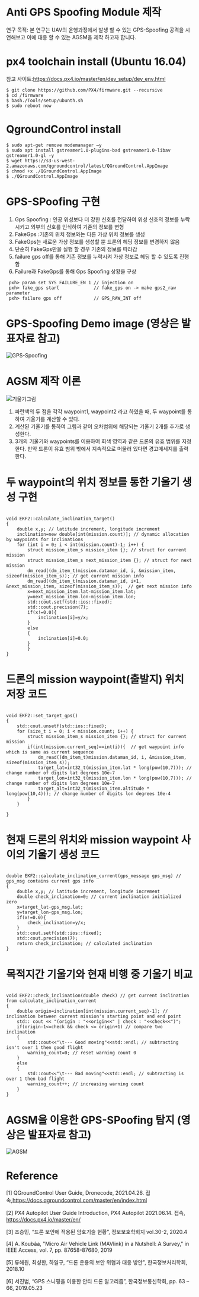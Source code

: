 # Anti GPS Spoofing Module 제작

연구 목적: 본 연구는 UAV의 운행과정에서 발생 할 수 있는 GPS-Spoofing 공격을 시연해보고 이에 대응 할 수 있는 AGSM을 제작 하고자 합니다.


# px4 toolchain install (Ubuntu 16.04)

참고 사이트:https://docs.px4.io/master/en/dev_setup/dev_env.html
```
$ git clone https://github.com/PX4/firmware.git --recursive
$ cd /firmware
$ bash./Tools/setup/ubunth.sh
$ sudo reboot now
```

# QgroundControl install

```
$ sudo apt-get remove modemanager –y
$ sudo apt install gstreamer1.0-plugins-bad gstreamer1.0-libav gstreamer1.0-gl -y
$ wget https://s3-us-west-2.amazonaws.com/qgroundcontrol/latest/QGroundControl.AppImage
$ chmod +x ./QGroundControl.AppImage
$ ./QGroundControl.AppImage
```

# GPS-SPoofing 구현

1. Gps Spoofing : 인공 위성보다 더 강한 신호를 전달하여 위성 신호의 정보를 누락 시키고 외부의 신호를 인식하여 기존의 정보를 변형 
2. FakeGps :기존의 위치 정보와는 다른 가상 위치 정보를 생성
3. FakeGps는 새로운 가상 정보를 생성할 뿐 드론의 헤딩 정보를  변경하지 않음
4. 단순히 FakeGps만을 실행 할 경우 기존의 정보를 따라감
5. failure gps off를 통해 기존 정보를 누락시켜 가상 정보로 헤딩 할 수 있도록 진행함
6. Failure과 FakeGps를 통해 Gps Spoofing 상황을 구상

```
 pxh> param set SYS_FAILURE_EN 1 // injection on
 pxh> fake_gps start             // fake_gps on -> make gps2_raw parameter
 pxh> failure gps off            // GPS_RAW_INT off
```

# GPS-Spoofing Demo image (영상은 발표자료 참고)

![GPS-Spoofing](https://user-images.githubusercontent.com/63827432/141422354-e12bc470-2751-417e-8079-d44202992584.png)



# AGSM 제작 이론

![기울기그림](https://user-images.githubusercontent.com/63827432/141422588-2e2a7a9d-d632-43a0-aa92-11ce705d77dd.png)

1. 파란색의 두 점을 각각 waypoint1, waypoint2 라고 하였을 때, 두 waypoint를 통하여 기울기를 계산할 수 있다. 
2. 계산된 기울기를 통하여 그림과 같이 오차범위에 해당되는 기울기 2개를 추가로 생성한다. 
3. 3개의 기울기와 waypoints를 이용하여 회색 영역과 같은 드론의 유효 범위를 지정한다. 만약 드론이 유효 범위 밖에서 지속적으로 머물러 
   있다면 경고메세지를 출력한다. 


# 두 waypoint의 위치 정보를 통한 기울기 생성 구현 
```

void EKF2::calculate_inclination_target()
{
	double x,y; // latitude increment, longitude increment
	inclination=new double[int(mission.count)]; // dynamic allocation by waypoints for inclinations
	for (int i = 0; i < int(mission.count)-1; i++) {
		struct mission_item_s mission_item {}; // struct for current mission
		struct mission_item_s next_mission_item {}; // struct for next mission
		dm_read((dm_item_t)mission.dataman_id, i, &mission_item, sizeof(mission_item_s)); // get current mission info
		dm_read((dm_item_t)mission.dataman_id, i+1, &next_mission_item, sizeof(mission_item_s));  // get next mission info
		x=next_mission_item.lat-mission_item.lat;
		y=next_mission_item.lon-mission_item.lon;
		std::cout.setf(std::ios::fixed);
		std::cout.precision(7);
		if(x!=0.0){
			inclination[i]=y/x;
		}
		else
		{
			inclination[i]=0.0;
		}
		}
}

```


# 드론의 mission waypoint(출발지) 위치 저장 코드
```

void EKF2::set_target_gps()
{
	std::cout.unsetf(std::ios::fixed);
	for (size_t i = 0; i < mission.count; i++) {
		struct mission_item_s mission_item {}; // struct for current mission
		if(int(mission.current_seq)==int(i)){  // get waypoint info which is same as current sequence
			dm_read((dm_item_t)mission.dataman_id, i, &mission_item, sizeof(mission_item_s));
			target_lat=int32_t(mission_item.lat * long(pow(10,7))); // change number of digits lat degrees 10e-7
			target_lon=int32_t(mission_item.lon * long(pow(10,7))); // change number of digits lon degrees 10e-7
			target_alt=int32_t(mission_item.altitude * long(pow(10,4))); // change number of digits lon degrees 10e-4
		}
	}

}
```


# 현재 드론의 위치와 mission waypoint 사이의 기울기 생성 코드
```

double EKF2::calculate_inclination_current(gps_message gps_msg) // gps_msg contains current gps info
{
	double x,y; // latitude increment, longitude increment
	double check_inclination=0; // current inclination initialized zero
	x=target_lat-gps_msg.lat;
	y=target_lon-gps_msg.lon;
	if(x!=0.0){
		check_inclination=y/x;
	}
	std::cout.setf(std::ios::fixed);
	std::cout.precision(7);
	return check_inclination; // calculated inclination
}

```

# 목적지간 기울기와 현재 비행 중 기울기 비교
```

void EKF2::check_inclination(double check) // get current inclination from calculate_inclination_current
{
	double origin=inclination[int(mission.current_seq)-1]; // inclination between current mission's starting point and end point
	std:: cout << "(origin : "<<origin<<" | check : "<<check<<")";
	if(origin-1<=check && check <= origin+1) // compare two inclination
	{
		std::cout<<"\t--- Good moving"<<std::endl; // subtracting isn't over 1 then good flight
		warning_count=0; // reset warning count 0
	}
	else
	{
		std::cout<<"\t--- Bad moving"<<std::endl; // subtracting is over 1 then bad flight
		warning_count++; // increasing warning count
	}
}

```

# AGSM을 이용한 GPS-SPoofing 탐지 (영상은 발표자료 참고)

![AGSM](https://user-images.githubusercontent.com/63827432/141422613-0f82fbab-c4c8-4bb9-a96c-21d328ec19ee.png)



# Reference
[1] QGroundControl User Guide, Dronecode, 2021.04.26. 접속,https://docs.qgroundcontrol.com/master/en/index.html

[2] PX4 Autopilot User Guide Introduction, PX4 Autopilot 2021.06.14. 접속, https://docs.px4.io/master/en/ 

[3] 조승민, “드론 보안에 적용된 암호기술 현황”, 정보보호학회지 vol.30-2, 2020.4

[4] A. Koubâa, "Micro Air Vehicle Link (MAVlink) in a Nutshell: A Survey," in IEEE Access, vol. 7, pp.  87658-87680, 2019

[5] 류해원, 최성한, 하일규, “드론 운용의 보안 위협과 대응 방안", 한국정보처리학회, 2018.10

[6] 서진범, “GPS 스니핑을 이용한 안티 드론 알고리즘”, 한국정보통신학회, pp. 63 –66, 2019.05.23

